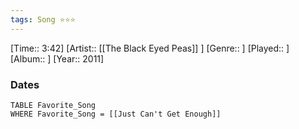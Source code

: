 ```yaml
---
tags: Song ⭐⭐⭐ 
---
```

[Time:: 3:42]
[Artist:: [[The Black Eyed Peas]] ]
[Genre:: ]
[Played:: ]
[Album:: ]
[Year:: 2011]
### Dates
````dataview
TABLE Favorite_Song
WHERE Favorite_Song = [[Just Can't Get Enough]]
````